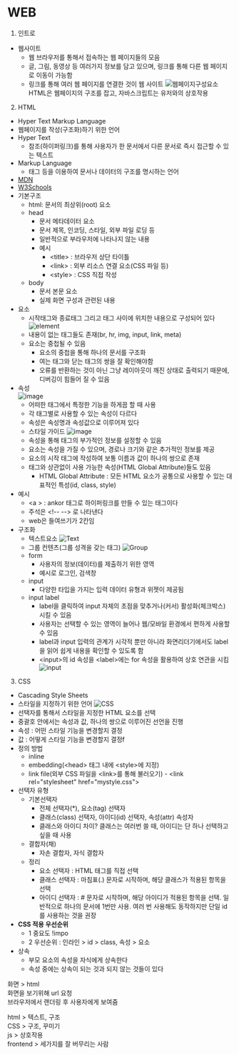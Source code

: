# WEB
1. 인트로
- 웹사이트
  - 웹 브라우저를 통해서 접속하는 웹 페이지들의 모음
  - 글, 그림, 동영상 등 여러가지 정보를 담고 있으며, 링크를 통해 다른 웹 페이지로 이동이 가능함
  - 링크를 통해 여러 웹 페이지를 연결한 것이 웹 사이트
  ![웹페이지구성요소](https://user-images.githubusercontent.com/122499274/223284616-e4aeb93e-c780-4e89-aca4-db13b1969e12.png)
    HTML은 웹페이지의 구조를 잡고, 자바스크립트는 유저와의 상호작용

2. HTML
- Hyper Text Markup Language
- 웹페이지를 작성(구조화)하기 위한 언어
- Hyper Text
  - 참조(하이퍼링크)를 통해 사용자가 한 문서에서 다른 문서로 즉시 접근할 수 있는 텍스트
- Markup Language
  - 태그 등을 이용하여 문서나 데이터의 구조를 명시하는 언어
- [MDN](https://developer.mozilla.org/ko/)
- [W3Schools](https://www.w3schools.com/)
- 기본구조
  - html: 문서의 최상위(root) 요소
  - head
    - 문서 메타데이터 요소
    - 문서 제목, 인코딩, 스타일, 외부 파일 로딩 등
    - 일반적으로 부라우저에 나타나지 않는 내용
    - 예시
      - \<title> : 브라우저 상단 타이틀
      - \<link> : 외부 리소스 연결 요소(CSS 파일 등)
      - \<style> : CSS 직접 작성
  - body 
    - 문서 본문 요소
    - 실제 화면 구성과 관련된 내용
- 요소
  - 시작태그와 종료태그 그리고 태그 사이에 위치한 내용으로 구성되어 있다
    ![element](https://user-images.githubusercontent.com/122499274/223286518-d76c3e2f-ed8e-45fc-b1ec-cd7d1eaa804e.png)
  - 내용이 없는 태그들도 존재(br, hr, img, input, link, meta)
  - 요소는 중첩될 수 있음
    - 요소의 중첩을 통해 하나의 문서를 구조화
    - 여는 태그와 닫는 태그의 쌍을 잘 확인해야함
    - 오류를 반환하는 것이 아닌 그냥 레이아웃이 깨진 상태로 출력되기 때문에, 디버깅이 힘들어 질 수 있음
- 속성  
  ![image](https://user-images.githubusercontent.com/122499274/223287112-c21e8b06-257f-4f7e-be7e-02b5b0230fcd.png)
  - 어떠한 태그에서 특정한 기능을 하게끔 할 때 사용
  - 각 태그별로 사용할 수 있는 속성이 다르다
  - 속성은 속성명과 속성값으로 이루어져 있다
  - 스타일 가이드
    ![image](https://user-images.githubusercontent.com/122499274/223287373-dbffdf9d-fb3c-4df6-aa74-51745b046953.png) 
  - 속성을 통해 태그의 부가적인 정보를 설정할 수 있음
  - 요소는 속성을 가질 수 있으며, 경로나 크기와 같은 추가적인 정보를 제공
  - 요소의 시작 태그에 작성하여 보통 이름과 값이 하나의 쌍으로 존재
  - 태그와 상관없이 사용 가능한 속성(HTML Global Attribute)들도 있음
    - HTML Global Attribute : 모든 HTML 요소가 공통으로 사용할 수 있는 대표적인 특성(id, class, style)
- 예시
  - \<a > : ankor 태그로 하이퍼링크를 만들 수 있는 태그이다
  - 주석은 \<!-- --> 로 나타낸다
  - web은 들여쓰기가 2칸임
- 구조화
  - 텍스트요소
  ![Text](https://user-images.githubusercontent.com/122499274/223290611-443cf42d-9ae9-457d-92ea-3d47740e578c.png)
  - 그룹 컨텐츠(그룹 성격을 갖는 태그)
   ![Group](https://user-images.githubusercontent.com/122499274/223291976-f5d25bf9-32b5-402e-89e5-35ca9c01c13e.png)
  - form
    - 사용자의 정보(데이터)를 제출하기 위한 영역
    - 예시로 로그인, 검색창
  - input 
    - 다양한 타입을 가지는 입력 데이터 유형과 위젯이 제공됨
  - input label
    - label을 클릭하여 input 자체의 초점을 맞추거나(커서) 활성화(체크박스) 시킬 수 있음
    - 사용자는 선택할 수 있는 영역이 늘어나 웹/모바일 환경에서 편하게 사용할 수 있음
    - label과 input 입력의 관계가 시각적 뿐만 아니라 화면리더기에서도 label을 읽어 쉽게 내용을 확인할 수 있도록 함
    - \<input>의 id 속성을 \<label>에는 for 속성을 활용하여 상호 연관을 시킴
     ![input](https://user-images.githubusercontent.com/122499274/223293172-12fc0d71-087c-461b-aaff-0eb9bce5c64c.png)


3. CSS
- Cascading Style Sheets
- 스타일을 지정하기 위한 언어
![CSS](https://user-images.githubusercontent.com/122499274/223294581-98eb6e68-48fe-4286-ae13-ffb8df635e76.png)
- 선택자를 통해서 스타일을 지정한 HTML 요소를 선택
- 중괄호 안에서는 속성과 값, 하나의 쌍으로 이루어진 선언을 진행
- 속성 : 어떤 스타일 기능을 변경할지 결정
- 값 : 어떻게 스타일 기능을 변경할지 결정f
- 정의 방법
  - inline
  - embedding(\<head> 태그 내에 \<style>에 지정)
  - link file(외부 CSS 파일을 \<link>를 통해 불러오기) - \<link rel="stylesheet" href="mystyle.css">
- 선택자 유형
  - 기본선택자
    - 전체 선택자(*), 요소(tag) 선택자
    - 클래스(class) 선택자, 아이디(id) 선택자, 속성(attr) 속성자
    - 클래스와 아이디 차이? 클래스는 여러번 쓸 때, 아이디는 단 하나 선택하고 싶을 때 사용
  - 결합자(채)
    - 자손 결합자, 자식 결합자
  - 정리
    - 요소 선택자 : HTML 태그를 직접 선택
    - 클래스 선택자 : 마침표(.) 문자로 시작하며, 해당 클래스가 적용된 항목을 선택
    - 아이디 선택자 : # 문자로 시작하며, 해당 아이디가 적용된 항목을 선택. 일반적으로 하나의 문서에 1번만 사용. 여러 번 사용해도 동작하지만 단일 id를 사용하는 것을 권장
- **CSS 적용 우선순위**
  - 1 중요도 !impo 
  - 2 우선순위 : 인라인 > id > class, 속성 > 요소
- 상속
  - 부모 요소의 속성을 자식에게 상속한다
  - 속성 중에는 상속이 되는 것과 되지 않는 것들이 있다
 

화면 > html  
화면을 보기위해 url 요청  
브라우저에서 랜더링 후 사용자에게 보여줌  

html > 텍스트, 구조  
CSS > 구조, 꾸미기  
js > 상호작용  
frontend > 세가지를 잘 버무리는 사람

